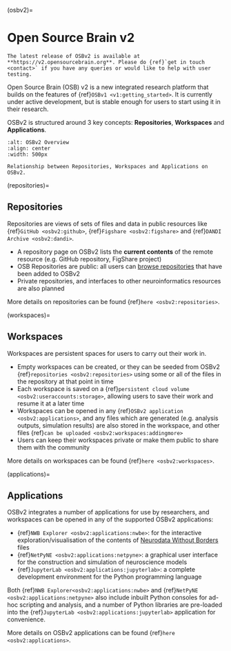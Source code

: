 (osbv2)=
# Open Source Brain v2

```{admonition} OSBv2 is under active development
The latest release of OSBv2 is available at **https://v2.opensourcebrain.org**. Please do {ref}`get in touch <contact>` if you have any queries or would like to help with user testing.
```

Open Source Brain (OSB) v2 is a new integrated research platform that builds on the features of {ref}`OSBv1 <v1:getting_started>`.
It is currently under active development, but is stable enough for users to start using it in their research.

OSBv2 is structured around 3 key concepts: **Repositories**, **Workspaces** and **Applications**.

```{figure} ../images/OSBv2Overview.png
:alt: OSBv2 Overview
:align: center
:width: 500px

Relationship between Repositories, Workspaces and Applications on OSBv2.

```

(repositories)=
## Repositories

Repositories are views of sets of files and data in public resources like {ref}`GitHub <osbv2:github>`, {ref}`Figshare <osbv2:figshare>` and {ref}`DANDI Archive <osbv2:dandi>`.

- A repository page on OSBv2 lists the **current contents** of the remote resource (e.g. GitHub repository, FigShare project)
- OSB Repositories are public: all users can [browse repositories](https://v2.opensourcebrain.org/repositories) that have been added to OSBv2
- Private repositories, and interfaces to other neuroinformatics resources are also planned

More details on repositories can be found {ref}`here <osbv2:repositories>`.

(workspaces)=
## Workspaces

Workspaces are persistent spaces for users to carry out their work in.

- Empty workspaces can be created, or they can be seeded from OSBv2 {ref}`repositories <osbv2:repositories>` using some or all of the files in the repository at that point in time
- Each workspace is saved on a {ref}`persistent cloud volume <osbv2:useraccounts:storage>`, allowing users to save their work and resume it at a later time
- Workspaces can be opened in any {ref}`OSBv2 application <osbv2:applications>`, and any files which are generated (e.g. analysis outputs, simulation results) are also stored in the workspace, and other files {ref}`can be uploaded <osbv2:workspaces:addingmore>`
- Users can keep their workspaces private or make them public to share them with the community

More details on workspaces can be found {ref}`here <osbv2:workspaces>`.

(applications)=
## Applications

OSBv2 integrates a number of applications for use by researchers, and workspaces can be opened in any of the supported OSBv2 applications:

- {ref}`NWB Explorer <osbv2:applications:nwbe>`: for the interactive exploration/visualisation of the contents of [Neurodata Without Borders](https://nwb.org) files
- {ref}`NetPyNE <osbv2:applications:netpyne>`: a graphical user interface for the construction and simulation of neuroscience models
- {ref}`JupyterLab <osbv2:applications:jupyterlab>`: a complete development environment for the Python programming language

Both {ref}`NWB Explorer<osbv2:applications:nwbe>` and {ref}`NetPyNE <osbv2:applications:netpyne>` also include inbuilt Python consoles for ad-hoc scripting and analysis, and a number of Python libraries are pre-loaded into the {ref}`JupyterLab <osbv2:applications:jupyterlab>` application for convenience.

More details on OSBv2 applications can be found {ref}`here <osbv2:applications>`.
